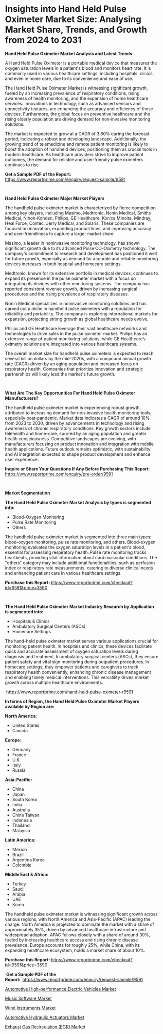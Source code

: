 <p><h1>Insights into Hand Held Pulse Oximeter Market Size: Analysing Market Share, Trends, and Growth from 2024 to 2031</h1></p><p><strong>Hand Held Pulse Oximeter Market Analysis and Latest Trends</strong></p>
<p><p>A Hand Held Pulse Oximeter is a portable medical device that measures the oxygen saturation levels in a patient's blood and monitors heart rate. It is commonly used in various healthcare settings, including hospitals, clinics, and even in home care, due to its convenience and ease of use. </p><p>The Hand Held Pulse Oximeter Market is witnessing significant growth, fueled by an increasing prevalence of respiratory conditions, rising awareness of health monitoring, and the expansion of home healthcare services. Innovations in technology, such as advanced sensors and connectivity features, are enhancing the accuracy and efficiency of these devices. Furthermore, the global focus on preventive healthcare and the rising elderly population are driving demand for non-invasive monitoring solutions. </p><p>The market is expected to grow at a CAGR of 3.80% during the forecast period, indicating a robust and developing landscape. Additionally, the growing trend of telemedicine and remote patient monitoring is likely to boost the adoption of handheld devices, positioning them as crucial tools in modern healthcare. As healthcare providers strive to improve patient outcomes, the demand for reliable and user-friendly pulse oximeters continues to rise.</p></p>
<p><strong>Get a Sample PDF of the Report:&nbsp;</strong> <a href="https://www.reportprime.com/enquiry/request-sample/9591">https://www.reportprime.com/enquiry/request-sample/9591</a></p>
<p>&nbsp;</p>
<p><strong>Hand Held Pulse Oximeter Major Market Players</strong></p>
<p><p>The handheld pulse oximeter market is characterized by fierce competition among key players, including Masimo, Medtronic, Nonin Medical, Smiths Medical, Nihon-Kohden, Philips, GE Healthcare, Konica Minolta, Mindray, Heal Force, Contec, Jerry Medical, and Solaris. These companies are focused on innovation, expanding product lines, and improving accuracy and user-friendliness to capture a larger market share.</p><p>Masimo, a leader in noninvasive monitoring technology, has shown significant growth due to its advanced Pulse CO-Oximetry technology. The company's commitment to research and development has positioned it well for future growth, especially as demand for accurate and reliable monitoring devices increases in both hospital and homecare settings.</p><p>Medtronic, known for its extensive portfolio in medical devices, continues to expand its presence in the pulse oximeter market with a focus on integrating its devices with other monitoring systems. The company has reported consistent revenue growth, driven by increasing surgical procedures and the rising prevalence of respiratory diseases.</p><p>Nonin Medical specializes in noninvasive monitoring solutions and has carved out a niche in handheld pulse oximeters with a reputation for reliability and portability. The company is exploring international markets for expansion, projecting strong growth as global healthcare needs evolve.</p><p>Philips and GE Healthcare leverage their vast healthcare networks and technologies to drive sales in the pulse oximeter market. Philips has an extensive range of patient monitoring solutions, while GE Healthcare’s oximetry solutions are integrated into various healthcare systems.</p><p>The overall market size for handheld pulse oximeters is expected to reach several billion dollars by the mid-2020s, with a compound annual growth rate (CAGR) driven by an aging population and increased focus on respiratory health. Companies that prioritize innovation and strategic partnerships will likely lead the market's future growth.</p></p>
<p>&nbsp;</p>
<p><strong>What Are The Key Opportunities For Hand Held Pulse Oximeter Manufacturers?</strong></p>
<p><p>The handheld pulse oximeter market is experiencing robust growth, attributed to increasing demand for non-invasive health monitoring tools, especially post-pandemic. Market data indicates a CAGR of around 10% from 2023 to 2030, driven by advancements in technology and rising awareness of chronic respiratory conditions. Key growth sectors include telehealth and home-care, spurred by an aging population and greater health consciousness. Competitive landscapes are evolving, with manufacturers focusing on product innovation and integration with mobile health applications. Future outlook remains optimistic, with sustainability and AI integration expected to shape product development and enhance user experience.</p></p>
<p><strong>Inquire or Share Your Questions If Any Before Purchasing This Report:</strong> <a href="https://www.reportprime.com/enquiry/pre-order/9591">https://www.reportprime.com/enquiry/pre-order/9591</a></p>
<p>&nbsp;</p>
<p><strong>Market Segmentation</strong></p>
<p><strong>The Hand Held Pulse Oximeter Market Analysis by types is segmented into:</strong></p>
<p><ul><li>Blood-Oxygen Monitoring</li><li>Pulse Rate Monitoring</li><li>Others</li></ul></p>
<p><p>The handheld pulse oximeter market is segmented into three main types: blood-oxygen monitoring, pulse rate monitoring, and others. Blood-oxygen monitoring evaluates the oxygen saturation levels in a patient's blood, essential for assessing respiratory health. Pulse rate monitoring tracks heartbeats, providing vital information about cardiovascular conditions. The "others" category may include additional functionalities, such as perfusion index or respiratory rate measurements, catering to diverse clinical needs and enhancing patient care in various healthcare settings.</p></p>
<p><strong>Purchase this Report:&nbsp;</strong><a href="https://www.reportprime.com/checkout?id=9591&price=3590">https://www.reportprime.com/checkout?id=9591&price=3590</a></p>
<p>&nbsp;</p>
<p><strong>The Hand Held Pulse Oximeter Market Industry Research by Application is segmented into:</strong></p>
<p><ul><li>Hospitals & Clinics</li><li>Ambulatory Surgical Centers (ASCs)</li><li>Homecare Settings</li></ul></p>
<p><p>The hand-held pulse oximeter market serves various applications crucial for monitoring patient health. In hospitals and clinics, these devices facilitate quick and accurate assessment of oxygen saturation levels during diagnosis and treatment. In ambulatory surgical centers (ASCs), they ensure patient safety and vital sign monitoring during outpatient procedures. In homecare settings, they empower patients and caregivers to track respiratory health conveniently, enhancing chronic disease management and enabling timely medical interventions. This versatility drives market growth across multiple healthcare environments.</p></p>
<p><a href="https://www.reportprime.com/hand-held-pulse-oximeter-r9591">&nbsp;https://www.reportprime.com/hand-held-pulse-oximeter-r9591</a></p>
<p><strong>In terms of Region, the Hand Held Pulse Oximeter Market Players available by Region are:</strong></p>
<p>
    <p> <strong> North America: </strong>
        <ul>
            <li>United States</li>
            <li>Canada</li>
        </ul>
        </p> 
    <p> <strong> Europe: </strong>
        <ul>
            <li>Germany</li>
            <li>France</li>
            <li>U.K.</li>
            <li>Italy</li>
            <li>Russia</li>
        </ul>
        </p> 
    <p> <strong> Asia-Pacific: </strong>
        <ul>
            <li>China</li>
            <li>Japan</li>
            <li>South Korea</li>
            <li>India</li>
            <li>Australia</li>
            <li>China Taiwan</li>
            <li>Indonesia</li>
            <li>Thailand</li>
            <li>Malaysia</li>
        </ul>
        </p> 
    <p> <strong> Latin America: </strong>
        <ul>
            <li>Mexico</li>
            <li>Brazil</li>
            <li>Argentina Korea</li>
            <li>Colombia</li>
        </ul>
        </p> 
    <p> <strong> Middle East & Africa: </strong>
        <ul>
            <li>Turkey</li>
            <li>Saudi</li>
            <li>Arabia</li>
            <li>UAE</li>
            <li>Korea</li>
        </ul>
    </p>
    </p>
<p><p>The handheld pulse oximeter market is witnessing significant growth across various regions, with North America and Asia-Pacific (APAC) leading the charge. North America is projected to dominate the market with a share of approximately 35%, driven by advanced healthcare infrastructure and widespread adoption. APAC follows closely with a share of around 30%, fueled by increasing healthcare access and rising chronic disease prevalence. Europe accounts for roughly 25%, while China, with its expanding healthcare ecosystem, holds a market share of about 10%.</p></p>
<p><strong>Purchase this Report: </strong><a href="https://www.reportprime.com/checkout?id=9591&price=3590">https://www.reportprime.com/checkout?id=9591&price=3590</a></p>
<p>&nbsp;<strong>Get a Sample PDF of the Report:&nbsp;&nbsp;</strong><a href="https://www.reportprime.com/enquiry/request-sample/9591">https://www.reportprime.com/enquiry/request-sample/9591</a></p>
<p><strong></strong></p>
<p><p><a href="https://medium.com/@danieewman5656/the-automotive-high-performance-electric-vehicles-market-is-experiencing-higher-than-anticipated-d2e4d3680ff0">Automotive High-performance Electric Vehicles Market</a></p><p><a href="https://www.linkedin.com/pulse/music-software-market-forecasts-trends-impact-analysis-2024-8dqbf?trackingId=m4iouYyaSm2rwrbddrj8Mg%3D%3D">Music Software Market</a></p><p><a href="https://www.linkedin.com/pulse/wind-instruments-market-size-share-growth-analysis-type-application-fek1f?trackingId=uRHZ4ZmrTDWrd%2FzZ0tbloQ%3D%3D">Wind Instruments Market</a></p><p><a href="https://medium.com/@danieewman5656/the-global-market-overview-of-the-automotive-hydraulic-actuators-market-provides-a-unique-700021f97d84">Automotive Hydraulic Actuators Market</a></p><p><a href="https://issuu.com/reportprime-2/docs/exhaust-gas-recirculation-egr-marke_ebd3763a4e8abb">Exhaust Gas Recirculation (EGR) Market</a></p></p>